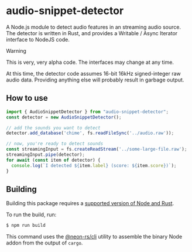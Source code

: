 # audio-snippet-detector
A Node.js module to detect audio features in an streaming audio source. The detector is written in Rust, and provides a Writable / Async Iterator interface to NodeJS code.

> [!WARNING]
> This is very, very alpha code. The interfaces may change at any time.

At this time, the detector code assumes 16-bit 16kHz signed-integer raw audio data. Providing anything else will probably result in garbage output.

## How to use

```typescript
import { AudioSnippetDetector } from "audio-snippet-detector";
const detector = new AudioSnippetDetector();

// add the sounds you want to detect
detector.add_database('chime', fs.readFileSync('../audio.raw'));

// now, you're ready to detect sounds
const streamingInput = fs.createReadStream('../some-large-file.raw');
streamingInput.pipe(detector);
for await (const item of detector) {
  console.log(`I detected ${item.label} (score: ${item.score})`);
}
```

## Building

Building this package requires a [supported version of Node and Rust](https://github.com/neon-bindings/neon#platform-support).

To run the build, run:

```sh
$ npm run build
```

This command uses the [@neon-rs/cli](https://www.npmjs.com/package/@neon-rs/cli) utility to assemble the binary Node addon from the output of `cargo`.

